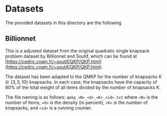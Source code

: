 # Datasets

The provided datasets in this directory are the following

## Billionnet
This is a adjusted dataset from the original quadratic single knapsack problem
dataset by Billionnet and Soutif, which can be found at
[https://cedric.cnam.fr/~soutif/QKP/QKP.html](https://cedric.cnam.fr/~soutif/QKP/QKP.html).

The dataset has been adapted to the QMKP for the number of knapsacks
$K \in \{3, 5, 10\}$ knapsacks.
In each case, the knapsacks have the capacity of 80% of the total weight of all
items divided by the number of knapsacks $K$.

The file naming is as follows: `qmkp_<N>_<d>_<K>_<id>.txt` where `<N>` is the
number of items, `<d>` is the density (in percent), `<K>` is the number of
knapsacks, and `<id>` is a running counter.
